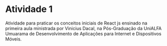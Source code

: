 # Atividade 1

Atividade para praticar os conceitos iniciais de React js ensinado na primeira aula ministrada por 
Vinicius Dacal, na Pós-Graduação da UniALFA Umuarama de Desenvolvimento de Aplicações 
para Internet e Dispositivos Móveis.